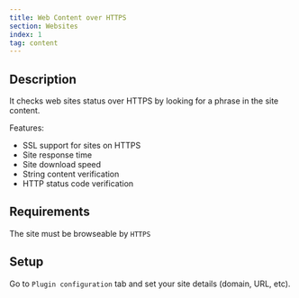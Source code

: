 ```yaml
---
title: Web Content over HTTPS
section: Websites
index: 1
tag: content
---
```


## Description

It checks web sites status over HTTPS by looking for a phrase in the site content.

Features:

*   SSL support for sites on HTTPS
*   Site response time
*   Site download speed
*   String content verification
*   HTTP status code verification

## Requirements

The site must be browseable by `HTTPS`

## Setup

Go to `Plugin configuration` tab and set your site details (domain, URL, etc).
